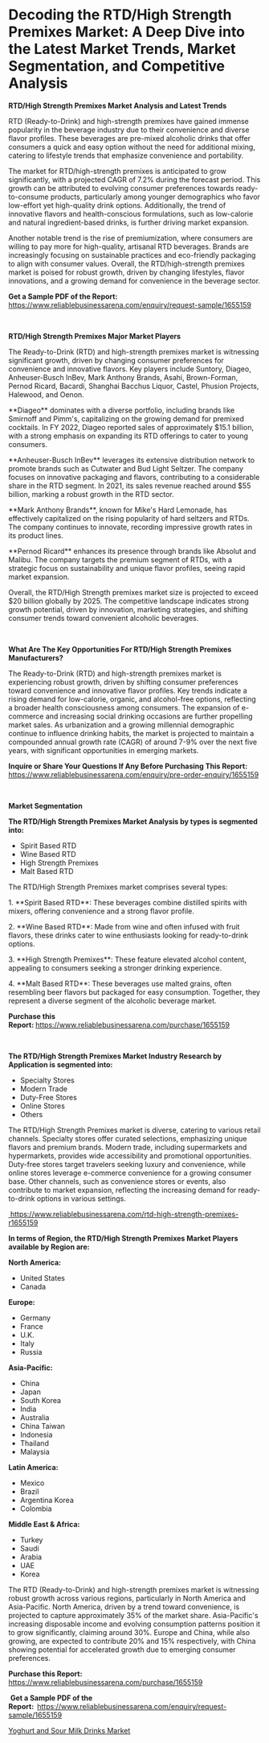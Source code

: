 <p><h1>Decoding the RTD/High Strength Premixes Market: A Deep Dive into the Latest Market Trends, Market Segmentation, and Competitive Analysis</h1></p><p><strong>RTD/High Strength Premixes Market Analysis and Latest Trends</strong></p>
<p><p>RTD (Ready-to-Drink) and high-strength premixes have gained immense popularity in the beverage industry due to their convenience and diverse flavor profiles. These beverages are pre-mixed alcoholic drinks that offer consumers a quick and easy option without the need for additional mixing, catering to lifestyle trends that emphasize convenience and portability.</p><p>The market for RTD/high-strength premixes is anticipated to grow significantly, with a projected CAGR of 7.2% during the forecast period. This growth can be attributed to evolving consumer preferences towards ready-to-consume products, particularly among younger demographics who favor low-effort yet high-quality drink options. Additionally, the trend of innovative flavors and health-conscious formulations, such as low-calorie and natural ingredient-based drinks, is further driving market expansion.</p><p>Another notable trend is the rise of premiumization, where consumers are willing to pay more for high-quality, artisanal RTD beverages. Brands are increasingly focusing on sustainable practices and eco-friendly packaging to align with consumer values. Overall, the RTD/high-strength premixes market is poised for robust growth, driven by changing lifestyles, flavor innovations, and a growing demand for convenience in the beverage sector.</p></p>
<p><strong>Get a Sample PDF of the Report:&nbsp;</strong> <a href="https://www.reliablebusinessarena.com/enquiry/request-sample/1655159?utm_campaign=2315&utm_medium=2&utm_source=Github&utm_content=ia&utm_term=15022025&utm_id=rtdhigh-strength-premixes">https://www.reliablebusinessarena.com/enquiry/request-sample/1655159</a></p>
<p>&nbsp;</p>
<p><strong>RTD/High Strength Premixes Major Market Players</strong></p>
<p><p>The Ready-to-Drink (RTD) and high-strength premixes market is witnessing significant growth, driven by changing consumer preferences for convenience and innovative flavors. Key players include Suntory, Diageo, Anheuser-Busch InBev, Mark Anthony Brands, Asahi, Brown-Forman, Pernod Ricard, Bacardi, Shanghai Bacchus Liquor, Castel, Phusion Projects, Halewood, and Oenon.</p><p>**Diageo** dominates with a diverse portfolio, including brands like Smirnoff and Pimm's, capitalizing on the growing demand for premixed cocktails. In FY 2022, Diageo reported sales of approximately $15.1 billion, with a strong emphasis on expanding its RTD offerings to cater to young consumers.</p><p>**Anheuser-Busch InBev** leverages its extensive distribution network to promote brands such as Cutwater and Bud Light Seltzer. The company focuses on innovative packaging and flavors, contributing to a considerable share in the RTD segment. In 2021, its sales revenue reached around $55 billion, marking a robust growth in the RTD sector.</p><p>**Mark Anthony Brands**, known for Mike's Hard Lemonade, has effectively capitalized on the rising popularity of hard seltzers and RTDs. The company continues to innovate, recording impressive growth rates in its product lines.</p><p>**Pernod Ricard** enhances its presence through brands like Absolut and Malibu. The company targets the premium segment of RTDs, with a strategic focus on sustainability and unique flavor profiles, seeing rapid market expansion.</p><p>Overall, the RTD/High Strength premixes market size is projected to exceed $20 billion globally by 2025. The competitive landscape indicates strong growth potential, driven by innovation, marketing strategies, and shifting consumer trends toward convenient alcoholic beverages.</p></p>
<p>&nbsp;</p>
<p><strong>What Are The Key Opportunities For RTD/High Strength Premixes Manufacturers?</strong></p>
<p><p>The Ready-to-Drink (RTD) and high-strength premixes market is experiencing robust growth, driven by shifting consumer preferences toward convenience and innovative flavor profiles. Key trends indicate a rising demand for low-calorie, organic, and alcohol-free options, reflecting a broader health consciousness among consumers. The expansion of e-commerce and increasing social drinking occasions are further propelling market sales. As urbanization and a growing millennial demographic continue to influence drinking habits, the market is projected to maintain a compounded annual growth rate (CAGR) of around 7-9% over the next five years, with significant opportunities in emerging markets.</p></p>
<p><strong>Inquire or Share Your Questions If Any Before Purchasing This Report:</strong> <a href="https://www.reliablebusinessarena.com/enquiry/pre-order-enquiry/1655159?utm_campaign=2315&utm_medium=2&utm_source=Github&utm_content=ia&utm_term=15022025&utm_id=rtdhigh-strength-premixes">https://www.reliablebusinessarena.com/enquiry/pre-order-enquiry/1655159</a></p>
<p>&nbsp;</p>
<p><strong>Market Segmentation</strong></p>
<p><strong>The RTD/High Strength Premixes Market Analysis by types is segmented into:</strong></p>
<p><ul><li>Spirit Based RTD</li><li>Wine Based RTD</li><li>High Strength Premixes</li><li>Malt Based RTD</li></ul></p>
<p><p>The RTD/High Strength Premixes market comprises several types: </p><p>1. **Spirit Based RTD**: These beverages combine distilled spirits with mixers, offering convenience and a strong flavor profile.</p><p>2. **Wine Based RTD**: Made from wine and often infused with fruit flavors, these drinks cater to wine enthusiasts looking for ready-to-drink options.</p><p>3. **High Strength Premixes**: These feature elevated alcohol content, appealing to consumers seeking a stronger drinking experience.</p><p>4. **Malt Based RTD**: These beverages use malted grains, often resembling beer flavors but packaged for easy consumption. Together, they represent a diverse segment of the alcoholic beverage market.</p></p>
<p><strong>Purchase this Report:&nbsp;</strong><a href="https://www.reliablebusinessarena.com/purchase/1655159?utm_campaign=2315&utm_medium=2&utm_source=Github&utm_content=ia&utm_term=15022025&utm_id=rtdhigh-strength-premixes">https://www.reliablebusinessarena.com/purchase/1655159</a></p>
<p>&nbsp;</p>
<p><strong>The RTD/High Strength Premixes Market Industry Research by Application is segmented into:</strong></p>
<p><ul><li>Specialty Stores</li><li>Modern Trade</li><li>Duty-Free Stores</li><li>Online Stores</li><li>Others</li></ul></p>
<p><p>The RTD/High Strength Premixes market is diverse, catering to various retail channels. Specialty stores offer curated selections, emphasizing unique flavors and premium brands. Modern trade, including supermarkets and hypermarkets, provides wide accessibility and promotional opportunities. Duty-free stores target travelers seeking luxury and convenience, while online stores leverage e-commerce convenience for a growing consumer base. Other channels, such as convenience stores or events, also contribute to market expansion, reflecting the increasing demand for ready-to-drink options in various settings.</p></p>
<p><a href="https://www.reliablebusinessarena.com/rtd-high-strength-premixes-r1655159?utm_campaign=2315&utm_medium=2&utm_source=Github&utm_content=ia&utm_term=15022025&utm_id=rtdhigh-strength-premixes">&nbsp;https://www.reliablebusinessarena.com/rtd-high-strength-premixes-r1655159</a></p>
<p><strong>In terms of Region, the RTD/High Strength Premixes Market Players available by Region are:</strong></p>
<p>
    <p> <strong> North America: </strong>
        <ul>
            <li>United States</li>
            <li>Canada</li>
        </ul>
        </p> 
    <p> <strong> Europe: </strong>
        <ul>
            <li>Germany</li>
            <li>France</li>
            <li>U.K.</li>
            <li>Italy</li>
            <li>Russia</li>
        </ul>
        </p> 
    <p> <strong> Asia-Pacific: </strong>
        <ul>
            <li>China</li>
            <li>Japan</li>
            <li>South Korea</li>
            <li>India</li>
            <li>Australia</li>
            <li>China Taiwan</li>
            <li>Indonesia</li>
            <li>Thailand</li>
            <li>Malaysia</li>
        </ul>
        </p> 
    <p> <strong> Latin America: </strong>
        <ul>
            <li>Mexico</li>
            <li>Brazil</li>
            <li>Argentina Korea</li>
            <li>Colombia</li>
        </ul>
        </p> 
    <p> <strong> Middle East & Africa: </strong>
        <ul>
            <li>Turkey</li>
            <li>Saudi</li>
            <li>Arabia</li>
            <li>UAE</li>
            <li>Korea</li>
        </ul>
    </p>
    </p>
<p><p>The RTD (Ready-to-Drink) and high-strength premixes market is witnessing robust growth across various regions, particularly in North America and Asia-Pacific. North America, driven by a trend toward convenience, is projected to capture approximately 35% of the market share. Asia-Pacific's increasing disposable income and evolving consumption patterns position it to grow significantly, claiming around 30%. Europe and China, while also growing, are expected to contribute 20% and 15% respectively, with China showing potential for accelerated growth due to emerging consumer preferences. </p></p>
<p><strong>Purchase this Report: </strong><a href="https://www.reliablebusinessarena.com/purchase/1655159?utm_campaign=2315&utm_medium=2&utm_source=Github&utm_content=ia&utm_term=15022025&utm_id=rtdhigh-strength-premixes">https://www.reliablebusinessarena.com/purchase/1655159</a></p>
<p>&nbsp;<strong>Get a Sample PDF of the Report:&nbsp;&nbsp;</strong><a href="https://www.reliablebusinessarena.com/enquiry/request-sample/1655159?utm_campaign=2315&utm_medium=2&utm_source=Github&utm_content=ia&utm_term=15022025&utm_id=rtdhigh-strength-premixes">https://www.reliablebusinessarena.com/enquiry/request-sample/1655159</a></p>
<p><strong></strong></p>
<p><p><a href="https://github.com/alberthagorsuch/Market-Research-Report-List-1/blob/main/yoghurt-and-sour-milk-drinks-market.md?utm_campaign=2315&utm_medium=2&utm_source=Github&utm_content=ia&utm_term=15022025&utm_id=rtdhigh-strength-premixes">Yoghurt and Sour Milk Drinks Market</a></p></p>